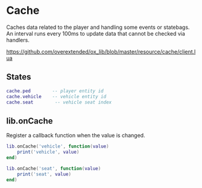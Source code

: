 # Cache

Caches data related to the player and handling some events or statebags.  
An interval runs every 100ms to update data that cannot be checked via handlers.  

https://github.com/overextended/ox_lib/blob/master/resource/cache/client.lua

## States
```lua
cache.ped        -- player entity id
cache.vehicle    -- vehicle entity id
cache.seat        -- vehicle seat index
```

## lib.onCache
Register a callback function when the value is changed.
```lua
lib.onCache('vehicle', function(value)
    print('vehicle', value)
end)

lib.onCache('seat', function(value)
    print('seat', value)
end)
```
